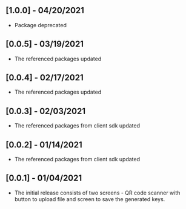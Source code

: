 ## [1.0.0] - 04/20/2021

* Package deprecated

## [0.0.5] - 03/19/2021

* The referenced packages updated

## [0.0.4] - 02/17/2021

* The referenced packages updated

## [0.0.3] - 02/03/2021

* The referenced packages from client sdk updated

## [0.0.2] - 01/14/2021

* The referenced packages from client sdk updated

## [0.0.1] - 01/04/2021

* The initial release consists of two screens - QR code scanner with button to upload file and screen to save the generated keys.